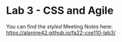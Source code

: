# Lab 3 - CSS and Agile

You can find the *styled* Meeting Notes here: https://alanine42.github.io/fa22-cse110-lab3/
